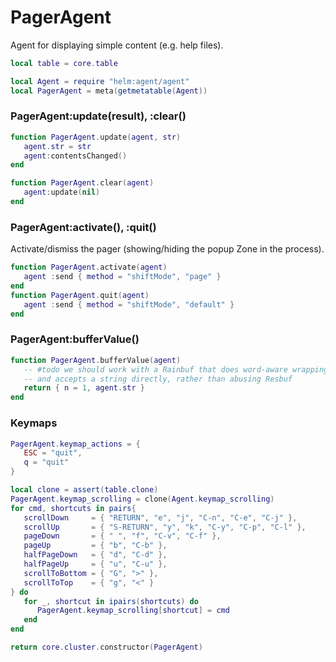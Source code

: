 # PagerAgent

Agent for displaying simple content \(e\.g\. help files\)\.

```lua
local table = core.table

local Agent = require "helm:agent/agent"
local PagerAgent = meta(getmetatable(Agent))
```


### PagerAgent:update\(result\), :clear\(\)

```lua
function PagerAgent.update(agent, str)
   agent.str = str
   agent:contentsChanged()
end

function PagerAgent.clear(agent)
   agent:update(nil)
end
```


### PagerAgent:activate\(\), :quit\(\)

Activate/dismiss the pager \(showing/hiding the popup Zone in the process\)\.

```lua
function PagerAgent.activate(agent)
   agent :send { method = "shiftMode", "page" }
end
function PagerAgent.quit(agent)
   agent :send { method = "shiftMode", "default" }
end
```


### PagerAgent:bufferValue\(\)

```lua
function PagerAgent.bufferValue(agent)
   -- #todo we should work with a Rainbuf that does word-aware wrapping
   -- and accepts a string directly, rather than abusing Resbuf
   return { n = 1, agent.str }
end
```


### Keymaps

```lua
PagerAgent.keymap_actions = {
   ESC = "quit",
   q = "quit"
}

local clone = assert(table.clone)
PagerAgent.keymap_scrolling = clone(Agent.keymap_scrolling)
for cmd, shortcuts in pairs{
   scrollDown     = { "RETURN", "e", "j", "C-n", "C-e", "C-j" },
   scrollUp       = { "S-RETURN", "y", "k", "C-y", "C-p", "C-l" },
   pageDown       = { " ", "f", "C-v", "C-f" },
   pageUp         = { "b", "C-b" },
   halfPageDown   = { "d", "C-d" },
   halfPageUp     = { "u", "C-u" },
   scrollToBottom = { "G", ">" },
   scrollToTop    = { "g", "<" }
} do
   for _, shortcut in ipairs(shortcuts) do
      PagerAgent.keymap_scrolling[shortcut] = cmd
   end
end
```


```lua
return core.cluster.constructor(PagerAgent)
```

